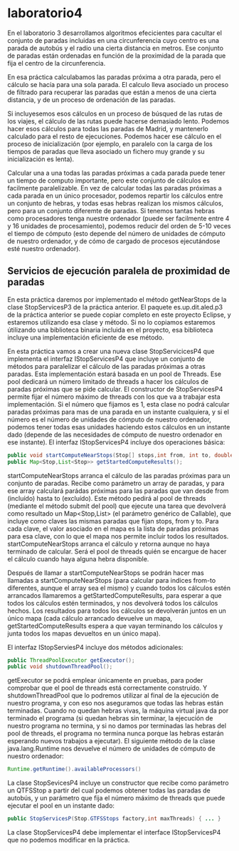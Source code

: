 # laboratorio4

En el laboratorio 3 desarrollamos algoritmos efecicientes para cacultar el conjunto
de paradas incluidas en una circunferencia cuyo centro es una parada de autobús
y el radio una cierta distancia en metros. Ese conjunto de paradas están ordenadas
en función de la proximidad de la parada que fija el centro de la circunferencia.

En esa práctica calculabamos las paradas próxima a otra parada, pero el cálculo
se hacía para una sola parada. El calculo lleva asociado un proceso de filtrado
para recuperar las paradas que están a menos de una cierta distancia, y de un proceso de
ordenación de las paradas.

Si incluyesemos esos cálculos en un proceso de búsqued de las rutas de los viajes,
el cálculo de las rutas puede hacerse demasiado lento. Podemos hacer esos cálculos
para todas las paradas de Madrid, y mantenerlo calculado para el resto de ejecuciones.
Podemos hacer ese cálculo en el proceso de inicialización (por ejemplo, en paralelo con
la carga de los tiempos de paradas que lleva asociado un fichero muy grande y su inicialización es lenta).

Calcular una a una todas las paradas próximas a cada parada puede tener un tiempo
de computo importante, pero este conjunto de cálculos es facilmente paralelizable.
En vez de calcular todas las paradas próximas a cada parada en un único procesador,
podemos repartir los cálculos entre un conjunto de hebras, y todas esas hebras
realizan los mismos cálculos, pero para un conjunto diferemte de paradas. Si
tenemos tantas hebras como procesadores tenga nuestre ordenador (puede ser facilmente entre 4 y
16 unidades de procesamiento), podemos reducir del orden de 5-10 veces el tiempo de cómputo
(esto depende del número de unidades de cómputo de nuestro ordenador, y de cómo de cargado de procesos ejecutándose
esté nuestro ordenador).

## Servicios de ejecución paralela de proximidad de paradas

En esta práctica daremos por implementado el método getNearStops de la clase StopServicesP3 de la práctica anterior.
El paquete es.up.dit.aled.p3 de la práctica anterior se puede copiar completo en este proyecto Eclipse, y estaremos
utilizando esa clase y método. Si no lo copiamos estaremos útilizando una biblioteca binaria incluida en el
proyecto, esa biblioteca incluye una implementación eficiente de ese método.

En esta práctica vamos a crear una nueva clase StopServicicesP4 que implementa el interfaz IStopServicesP4 que incluye
un conjunto de métodos para paralelizar el cálculo de las paradas próximas a otras paradas. Esta implementación estará
basada en un pool de Threads. Ese pool dedicará un número limitado de threads a hacer los cálculos de paradas próximas
que se pide calcular. El constructor de StopServicesP4 permite fijar el número máximo de threads con los que va a trabajar
esta implementación. Si el número que fijamos es 1, esta clase no podrá calcular paradas próximas para mas de una parada
en un instante cualquiera, y si el número es el número de unidades de cómputo de nuestro ordenador, podemos tener todas esas unidades
haciendo estos cálculos en un instante dado (depende de las necesidades de cómputo de nuestro ordenador en ese instante).
El interfaz IStopServicesP4 incluye dos operaciones básica:

```java
public void startComputeNearStops(Stop[] stops,int from, int to, double distance);
public Map<Stop,List<Stop>> getStartedComputeResults();
```

startComputeNearStops arranca el cálculo de las paradas próximas para un conjunto de paradas. Recibe como parámetro
un array de paradas, y para ese array calculará parádas próximas para las paradas que van desde from (incluído) hasta
to (excluído). Este método pedirá al pool de threads (mediante el método submit del pool) que ejecute una tarea que 
devolverá como resultado un Map<Stop,List<Stop>> (el parámetro genérico de Callable), que incluye como claves las mismas 
paradas que fijan stops, from y to. Para cada clave, el valor asociado en el mapa es la lista de paradas próximas para 
esa clave, con lo que el mapa nos permite incluir todos los resultados. startComputeNearStops arranca el
cálculo y retorna aunque no haya terminado de calcular. Será el pool de threads quién se encargue de hacer el cálculo
cuando haya alguna hebra disponible.
  
Después de llamar a startComputeNearStops se podrán hacer mas llamadas a startComputeNearStops (para calcular para
indices from-to diferentes, aunque el array sea el mismo) y cuando todos los cálculos estén arrancados llamaremos 
a getStartedComputeResults, para esperar a que todos los cálculos estén terminados, y nos devolverá todos los cálculos hechos. 
Los resultados para todos los cálculos se devolverán juntos en un único mapa (cada cálculo arrancado devuelve un mapa,
getStartedComputeResults espera a que vayan terminando los cálculos y junta todos los mapas devueltos en un único mapa).
  
El interfaz IStopServiesP4 incluye dos métodos adicionales:
  
  ```java
public ThreadPoolExecutor getExecutor();
public void shutdownThreadPool();
```
  
getExecutor se podrá emplear únicamente en pruebas, para poder comprobar que el pool de threads está
correctamente construído. Y shutdownThreadPool que lo podremos utilizar al final de la ejecución de nuestro
programa, y con eso nos aseguramos que todas las hebras están terminadas. Cuando no quedan hebras vivas, la máquina virtual
java da por terminado el programa (si quedan hebras sin terminar, la ejecución de nuestro programa no termina, y si no
damos por terminadas las hebras del pool de threads, el programa no termina nunca porque las hebras estarán esperando nuevos
trabajos a ejecutar). El siguiente método de la clase java.lang.Runtime nos devuelve el número de unidades de cómputo de nuestro
ordenador:
	
```java
Runtime.getRuntime().availableProcessors()
```
	
La clase StopSevicesP4 incluye un constructor que recibe como parámetro un QTFSStop a partir del cual podemos obtener 
todas las paradas de autobús, y un parámetro que fija el número máximo de threads que puede ejecutar el pool en un instante dado:

```java
public StopServicesP(Stop.GTFSStops factory,int maxThreads) { ... }
```

La clase StopServicesP4 debe implementar el interface IStopServicesP4 que no podemos modificar en la práctica.

	
